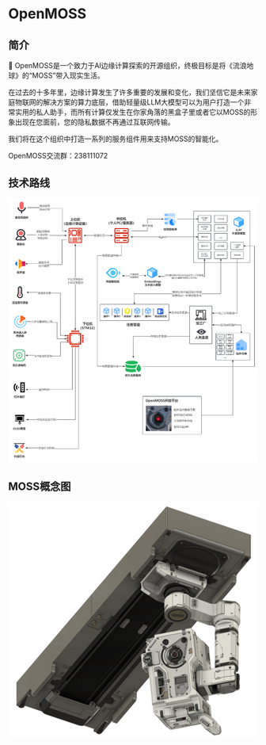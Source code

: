 # OpenMOSS

## 简介

🚀 OpenMOSS是一个致力于AI边缘计算探索的开源组织，终极目标是将《流浪地球》的“MOSS”带入现实生活。

在过去的十多年里，边缘计算发生了许多重要的发展和变化，我们坚信它是未来家庭物联网的解决方案的算力底层，借助轻量级LLM大模型可以为用户打造一个非常实用的私人助手，而所有计算仅发生在你家角落的黑盒子里或者它以MOSS的形象出现在您面前，您的隐私数据不再通过互联网传输。

我们将在这个组织中打造一系列的服务组件用来支持MOSS的智能化。

OpenMOSS交流群：238111072

## 技术路线

![OpenMOSS](/profile/open-moss.png)

## MOSS概念图
![OpenMOSS](/profile/concept-map.png)